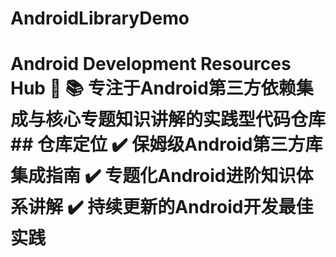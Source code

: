 # AndroidLibraryDemo
# Android Development Resources Hub 🚀  📚 专注于Android第三方依赖集成与核心专题知识讲解的实践型代码仓库  ## 仓库定位 ✔️ 保姆级Android第三方库集成指南   ✔️ 专题化Android进阶知识体系讲解   ✔️ 持续更新的Android开发最佳实践  
